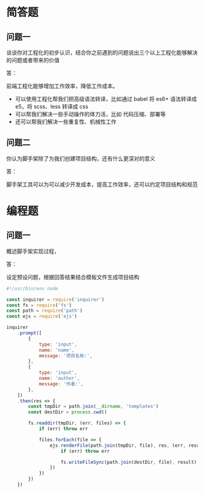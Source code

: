 # 简答题

## 问题一

谈谈你对工程化的初步认识，结合你之前遇到的问题说出三个以上工程化能够解决的问题或者带来的价值

答：

前端工程化能够增加工作效率，降低工作成本。

- 可以使用工程化帮我们把高级语法转译，比如通过 babel 将 es6+ 语法转译成 e5，将 scss、less 转译成 css
- 可以帮我们解决一些手动操作的体力活，比如 代码压缩、部署等
- 还可以帮我们解决一些重复性、机械性工作

## 问题二

你认为脚手架除了为我们创建项目结构，还有什么更深对的意义

答：

脚手架工具可以为可以减少开发成本，提高工作效率，还可以约定项目结构和规范

# 编程题

## 问题一

概述脚手架实现过程，

答：

设定预设问题，根据回答结果结合模板文件生成项目结构

```js
#!/usr/bin/env node

const inquirer = require('inquirer')
const fs = require('fs')
const path = require('path')
const ejs = require('ejs')

inquirer
	.prompt([
		{
			type: 'input',
			name: 'name',
			message: '项目名称:',
		},
		{
			type: 'input',
			name: 'author',
			message: '作者:',
		},
	])
	.then(res => {
		const tmpDir = path.join(__dirname, 'templates')
		const destDir = process.cwd()

		fs.readdir(tmpDir, (err, files) => {
			if (err) throw err

			files.forEach(file => {
				ejs.renderFile(path.join(tmpDir, file), res, (err, result) => {
					if (err) throw err

					fs.writeFileSync(path.join(destDir, file), result)
				})
			})
		})
	})
```
